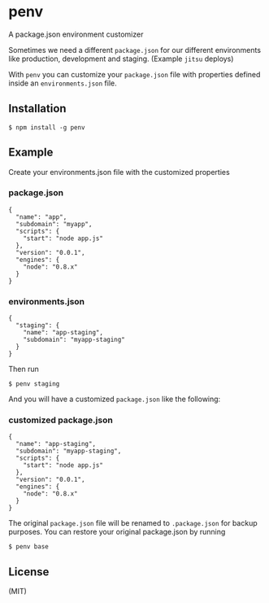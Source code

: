 # penv

A package.json environment customizer

Sometimes we need a different `package.json` for our different environments like production, development and staging. (Example `jitsu` deploys)

With `penv` you can customize your `package.json` file with properties defined inside an `environments.json` file.

## Installation

```
$ npm install -g penv
```

## Example

Create your environments.json file with the customized properties

### package.json

```
{
  "name": "app",
  "subdomain": "myapp",
  "scripts": {
    "start": "node app.js"
  },
  "version": "0.0.1",
  "engines": {
    "node": "0.8.x"
  }
}
```

### environments.json

```
{
  "staging": {
    "name": "app-staging",
    "subdomain": "myapp-staging"
  }
}
```

Then run

```
$ penv staging
```

And you will have a customized `package.json` like the following:

### customized package.json
```
{
  "name": "app-staging",
  "subdomain": "myapp-staging",
  "scripts": {
    "start": "node app.js"
  },
  "version": "0.0.1",
  "engines": {
    "node": "0.8.x"
  }
}
```

The original `package.json` file will be renamed to `.package.json` for backup purposes.
You can restore your original package.json by running

```
$ penv base
```



## License

(MIT)